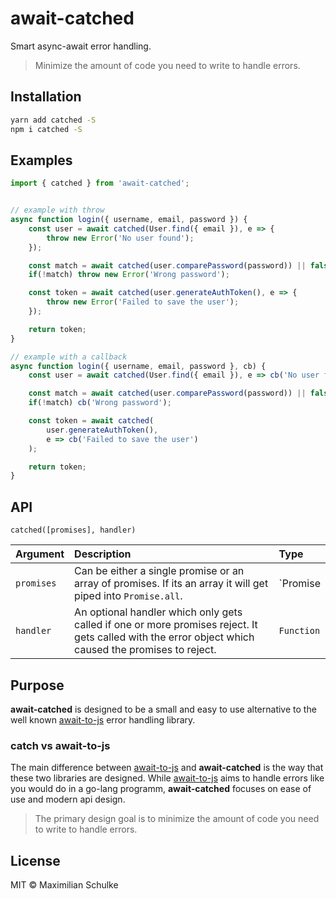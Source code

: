 # await-catched
Smart async-await error handling.

> Minimize the amount of code you need to write to handle errors.


## Installation

```bash
yarn add catched -S
npm i catched -S
```

## Examples

```javascript
import { catched } from 'await-catched';


// example with throw
async function login({ username, email, password }) {
    const user = await catched(User.find({ email }), e => {
        throw new Error('No user found');
    });

    const match = await catched(user.comparePassword(password)) || false;
    if(!match) throw new Error('Wrong password');

    const token = await catched(user.generateAuthToken(), e => {
        throw new Error('Failed to save the user');
    });

    return token;
}

// example with a callback
async function login({ username, email, password }, cb) {
    const user = await catched(User.find({ email }), e => cb('No user found'));

    const match = await catched(user.comparePassword(password)) || false;
    if(!match) cb('Wrong password');

    const token = await catched(
        user.generateAuthToken(), 
        e => cb('Failed to save the user')
    );

    return token;
}
```


## API

`catched([promises], handler)`

| Argument   | Description                                                                                                                          | Type       |
|:-----------|:-------------------------------------------------------------------------------------------------------------------------------------|:-----------|
| `promises` | Can be either a single promise or an array of promises. If its an array it will get piped into `Promise.all`.                        | `Promise || [Promise]`  |
| `handler`  | An optional handler which only gets called if one or more promises reject. It gets called with the error object which caused the promises to reject. | `Function` |

## Purpose

**await-catched** is designed to be a small and easy to use alternative to the well known [await-to-js]() error handling library. 

### catch vs await-to-js

The main difference between [await-to-js]() and **await-catched** is the way that these two libraries are designed. While [await-to-js]() aims to handle errors like you would do in a go-lang programm, **await-catched** focuses on ease of use and modern api design.

> The primary design goal is to minimize the amount of code you need to write to handle errors.

## License
MIT © Maximilian Schulke